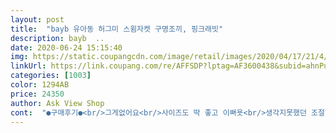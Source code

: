 ```yaml
---
layout: post 
title:  "bayb 유아동 허그미 스윔자켓 구명조끼, 핑크래빗" 
description: bayb  ..
date: 2020-06-24 15:15:40 
img: https://static.coupangcdn.com/image/retail/images/2020/04/17/21/4/17a4d859-7055-4de8-85fe-e4f513fd2f9d.jpg 
linkUrl: https://link.coupang.com/re/AFFSDP?lptag=AF3600438&subid=ahnPublicAsk&pageKey=1494770660&itemId=2567067364&vendorItemId=70559495209&traceid=V0-113-584b8707dc474bbc 
categories: [1003] 
color: 1294AB 
price: 24350 
author: Ask View Shop 
cont:  "●구매후기●<br/>그게없어요<br/>사이즈도 딱 좋고 이뻐욧<br/>생각지못했던 조절하는끈이 전혀없어서 별점은 낮아요<br/>안전상 몸에 밀착시키게 입고나서 끈조절하잖아요<br/>애가좋아하니 그냥쓰긴합니다 ㅋ<br/>위험하게놀 나이도아니고해서... <br/><br/>일반 구명조끼보다 머리 받힘이 있어 애기들이 안심 하고 물에서 잘 놀았습니다<br/>적당히예뻐요<br/>제가좋아하는 더진한핑크는 아니지만 예쁘긴합니다<br/>" 
---
```

